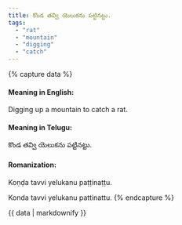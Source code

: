 ```yaml
---
title: కొండ తవ్వి యెలుకను పట్టినట్టు.
tags:
  - "rat"
  - "mountain"
  - "digging"
  - "catch"
---
```


{% capture data %}
#### Meaning in English:
Digging up a mountain to catch a rat.

#### Meaning in Telugu:
కొండ తవ్వి యెలుకను పట్టినట్టు.

#### Romanization:
Koṇḍa tavvi yelukanu paṭṭinaṭṭu.

Konda tavvi yelukanu pattinattu.
{% endcapture %}

{{ data | markdownify }}

